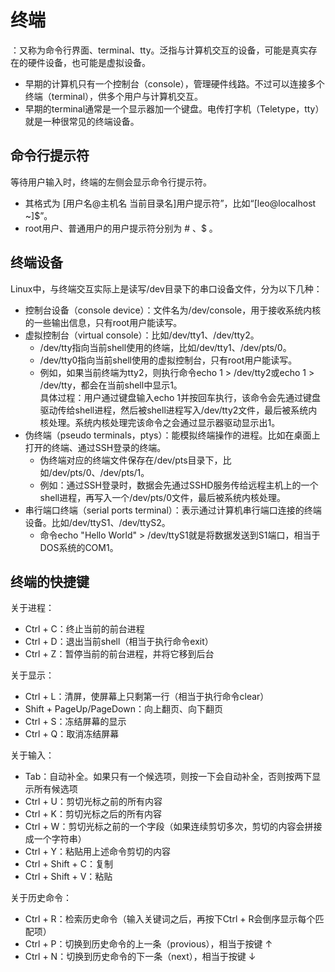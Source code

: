 # 终端

：又称为命令行界面、terminal、tty。泛指与计算机交互的设备，可能是真实存在的硬件设备，也可能是虚拟设备。
- 早期的计算机只有一个控制台（console），管理硬件线路。不过可以连接多个终端（terminal），供多个用户与计算机交互。
- 早期的terminal通常是一个显示器加一个键盘。电传打字机（Teletype，tty）就是一种很常见的终端设备。

## 命令行提示符

等待用户输入时，终端的左侧会显示命令行提示符。
- 其格式为 [用户名@主机名 当前目录名]用户提示符”，比如“[leo@localhost ~]$”。
- root用户、普通用户的用户提示符分别为 # 、$ 。

## 终端设备

Linux中，与终端交互实际上是读写/dev目录下的串口设备文件，分为以下几种：
- 控制台设备（console device）：文件名为/dev/console，用于接收系统内核的一些输出信息，只有root用户能读写。
- 虚拟控制台（virtual console）：比如/dev/tty1、/dev/tty2。
  - /dev/tty指向当前shell使用的终端，比如/dev/tty1、/dev/pts/0。
  - /dev/tty0指向当前shell使用的虚拟控制台，只有root用户能读写。
  - 例如，如果当前终端为tty2，则执行命令echo 1 > /dev/tty2或echo 1 > /dev/tty，都会在当前shell中显示1。
    <br>具体过程：用户通过键盘输入echo 1并按回车执行，该命令会先通过键盘驱动传给shell进程，然后被shell进程写入/dev/tty2文件，最后被系统内核处理。系统内核处理完该命令之会通过显示器驱动显示出1。
- 伪终端（pseudo terminals，ptys）：能模拟终端操作的进程。比如在桌面上打开的终端、通过SSH登录的终端。
  - 伪终端对应的终端文件保存在/dev/pts目录下，比如/dev/pts/0、/dev/pts/1。
  - 例如：通过SSH登录时，数据会先通过SSHD服务传给远程主机上的一个shell进程，再写入一个/dev/pts/0文件，最后被系统内核处理。
- 串行端口终端（serial ports terminal）：表示通过计算机串行端口连接的终端设备。比如/dev/ttyS1、/dev/ttyS2。
  - 命令echo "Hello World" > /dev/ttyS1就是将数据发送到S1端口，相当于DOS系统的COM1。

## 终端的快捷键

关于进程：
- Ctrl + C：终止当前的前台进程
- Ctrl + D：退出当前shell（相当于执行命令exit）
- Ctrl + Z：暂停当前的前台进程，并将它移到后台

关于显示：
- Ctrl + L：清屏，使屏幕上只剩第一行（相当于执行命令clear）
- Shift + PageUp/PageDown：向上翻页、向下翻页
- Ctrl + S：冻结屏幕的显示
- Ctrl + Q：取消冻结屏幕

关于输入：
- Tab：自动补全。如果只有一个候选项，则按一下会自动补全，否则按两下显示所有候选项
- Ctrl + U：剪切光标之前的所有内容
- Ctrl + K：剪切光标之后的所有内容
- Ctrl + W：剪切光标之前的一个字段（如果连续剪切多次，剪切的内容会拼接成一个字符串）
- Ctrl + Y：粘贴用上述命令剪切的内容
- Ctrl + Shift + C：复制
- Ctrl + Shift + V：粘贴

关于历史命令：
- Ctrl + R：检索历史命令（输入关键词之后，再按下Ctrl + R会倒序显示每个匹配项）
- Ctrl + P：切换到历史命令的上一条（provious），相当于按键 ↑
- Ctrl + N：切换到历史命令的下一条（next），相当于按键 ↓

